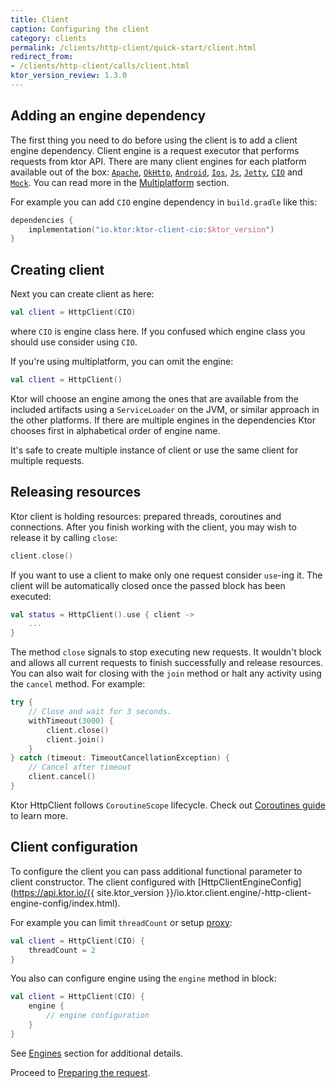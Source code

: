 ```yaml
---
title: Client
caption: Configuring the client
category: clients
permalink: /clients/http-client/quick-start/client.html
redirect_from:
- /clients/http-client/calls/client.html
ktor_version_review: 1.3.0
---
```


## Adding an engine dependency

The first thing you need to do before using the client is to add a client engine dependency. Client engine is a request executor that performs requests from ktor API. There are many client engines for each platform available out of the box: [`Apache`](/clients/http-client/engines.html#apache),
[`OkHttp`](/clients/http-client/engines.html#okhttp),
[`Android`](/clients/http-client/engines.html#android),
[`Ios`](/clients/http-client/engines.html#ios),
[`Js`](/clients/http-client/engines.html#js-javascript),
[`Jetty`](/clients/http-client/engines.html#jetty),
[`CIO`](/clients/http-client/engines.html#cio) and [`Mock`](/clients/http-client/testing.html). You can read more in the [Multiplatform](/clients/http-client/multiplatform.html) section.

For example you can add `CIO` engine dependency in `build.gradle` like this:

```kotlin
dependencies {
    implementation("io.ktor:ktor-client-cio:$ktor_version")
}
```

## Creating client

Next you can create client as here:

```kotlin
val client = HttpClient(CIO)
```

where `CIO` is engine class here. If you confused which engine class you should use consider using `CIO`.

If you're using multiplatform, you can omit the engine:

```kotlin
val client = HttpClient()
```

Ktor will choose an engine among the ones that are available from the included artifacts using a `ServiceLoader` on the JVM, or similar approach in the other platforms. If there are multiple engines in the dependencies Ktor chooses first in alphabetical order of engine name.

It's safe to create multiple instance of client or use the same client for multiple requests.

## Releasing resources

Ktor client is holding resources: prepared threads, coroutines and connections. After you finish working with the client, you may wish to release it by calling `close`:

```kotlin
client.close()
```

If you want to use a client to make only one request consider `use`-ing it. The client will be automatically closed once the passed block has been executed:

```kotlin
val status = HttpClient().use { client ->
    ...
}
```

The method `close` signals to stop executing new requests. It wouldn't block and allows all current requests to finish successfully and release resources. You can also wait for closing with the `join` method or halt any activity using the `cancel` method. For example:

```kotlin
try {
    // Close and wait for 3 seconds.
    withTimeout(3000) {
        client.close()
        client.join()
    }
} catch (timeout: TimeoutCancellationException) {
    // Cancel after timeout
    client.cancel()
}
```

Ktor HttpClient follows `CoroutineScope` lifecycle. Check out [Coroutines guide](https://kotlin.github.io/kotlinx.coroutines/kotlinx-coroutines-core/kotlinx.coroutines/-coroutine-scope/) to learn more.

## Client configuration

To configure the client you can pass additional functional parameter to client constructor. The client configured with [HttpClientEngineConfig](https://api.ktor.io/{{ site.ktor_version }}/io.ktor.client.engine/-http-client-engine-config/index.html).

For example you can limit `threadCount` or setup [proxy](/clients/http-client/features/proxy.html):

```kotlin
val client = HttpClient(CIO) {
    threadCount = 2
}
```

You also can configure engine using the `engine` method in block:

```kotlin
val client = HttpClient(CIO) {
    engine {
        // engine configuration
    }
}
```

See [Engines](/clients/http-client/engines.html) section for additional details.

Proceed to [Preparing the request](/clients/http-client/quick-start/requests.html).